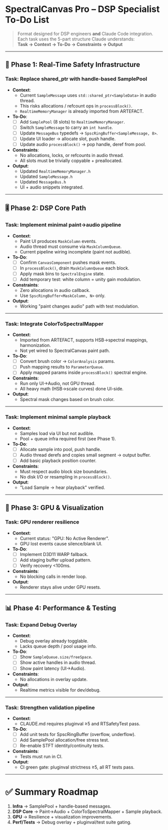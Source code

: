 ﻿# SpectralCanvas Pro – DSP Specialist To-Do List

> Format designed for DSP engineers **and** Claude Code integration.
> Each task uses the 5-part structure Claude understands:  
> **Task → Context → To-Do → Constraints → Output**

---

## 🔑 Phase 1: Real-Time Safety Infrastructure

### Task: Replace shared_ptr with handle-based SamplePool
- **Context**:
  - Current `SampleMessage` uses `std::shared_ptr<SampleData>` in audio thread.
  - This risks allocations / refcount ops in `processBlock()`.
  - `RealtimeMemoryManager` is already imported from ARTEFACT.
- **To-Do**:
  - [ ] Add `SamplePool` (8 slots) to `RealtimeMemoryManager`.
  - [ ] Switch `SampleMessage` to carry an `int handle`.
  - [ ] Update `MessageBus` typedefs → `SpscRingBuffer<SampleMessage, 8>`.
  - [ ] Update UI loader → allocate slot, push handle.
  - [ ] Update audio `processBlock()` → pop handle, deref from pool.
- **Constraints**:
  - No allocations, locks, or refcounts in audio thread.
  - All slots must be trivially copyable + preallocated.
- **Output**:
  - Updated `RealtimeMemoryManager.h`
  - Updated `SampleMessage.h`
  - Updated `MessageBus.h`
  - UI + audio snippets integrated.

---

## 🎚️ Phase 2: DSP Core Path

### Task: Implement minimal paint→audio pipeline
- **Context**:
  - Paint UI produces `MaskColumn` events.
  - Audio thread must consume via `MaskColumnQueue`.
  - Current pipeline wiring incomplete (paint not audible).
- **To-Do**:
  - [ ] Confirm `CanvasComponent` pushes mask events.
  - [ ] In `processBlock()`, drain `MaskColumnQueue` each block.
  - [ ] Apply mask bins to `SpectralEngine` state.
  - [ ] Add temporary test: white column = unity gain modulation.
- **Constraints**:
  - Zero allocations in audio callback.
  - Use `SpscRingBuffer<MaskColumn, N>` only.
- **Output**:
  - Working "paint changes audio" path with test modulation.

---

### Task: Integrate ColorToSpectralMapper
- **Context**:
  - Imported from ARTEFACT, supports HSB→spectral mappings, harmonization.
  - Not yet wired to SpectralCanvas paint path.
- **To-Do**:
  - [ ] Convert brush color → `ColorAnalysis` params.
  - [ ] Push mapping results to `ParameterQueue`.
  - [ ] Apply mapped params inside `processBlock()` spectral engine.
- **Constraints**:
  - Run only UI→Audio, not GPU thread.
  - All heavy math (HSB→scale curves) done UI-side.
- **Output**:
  - Spectral mask changes based on brush color.

---

### Task: Implement minimal sample playback
- **Context**:
  - Samples load via UI but not audible.
  - Pool + queue infra required first (see Phase 1).
- **To-Do**:
  - [ ] Allocate sample into pool, push handle.
  - [ ] Audio thread derefs and copies small segment → output buffer.
  - [ ] Add basic playback position counter.
- **Constraints**:
  - Must respect audio block size boundaries.
  - No disk I/O or resampling in `processBlock()`.
- **Output**:
  - "Load Sample → hear playback" verified.

---

## 🎨 Phase 3: GPU & Visualization

### Task: GPU renderer resilience
- **Context**:
  - Current status: "GPU: No Active Renderer".
  - GPU lost events cause silence/blank UI.
- **To-Do**:
  - [ ] Implement D3D11 WARP fallback.
  - [ ] Add staging buffer upload pattern.
  - [ ] Verify recovery <100ms.
- **Constraints**:
  - No blocking calls in render loop.
- **Output**:
  - Renderer stays alive under GPU resets.

---

## 📊 Phase 4: Performance & Testing

### Task: Expand Debug Overlay
- **Context**:
  - Debug overlay already togglable.
  - Lacks queue depth / pool usage info.
- **To-Do**:
  - [ ] Show `SampleQueue.size/freeSpace`.
  - [ ] Show active handles in audio thread.
  - [ ] Show paint latency (UI→Audio).
- **Constraints**:
  - No allocations in overlay update.
- **Output**:
  - Realtime metrics visible for dev/debug.

---

### Task: Strengthen validation pipeline
- **Context**:
  - CLAUDE.md requires pluginval ≥5 and RTSafetyTest pass.
- **To-Do**:
  - [ ] Add unit tests for SpscRingBuffer (overflow, underflow).
  - [ ] Add SamplePool allocation/free stress test.
  - [ ] Re-enable STFT identity/continuity tests.
- **Constraints**:
  - Tests must run in CI.
- **Output**:
  - CI green gate: pluginval strictness ≥5, all RT tests pass.

---

# ✅ Summary Roadmap

1. **Infra** → SamplePool + handle-based messages.  
2. **DSP Core** → Paint→Audio + ColorToSpectralMapper + Sample playback.  
3. **GPU** → Resilience + visualization improvements.  
4. **Perf/Tests** → Debug overlay + pluginval/test suite gating.